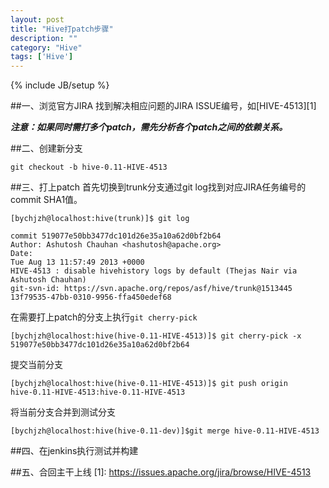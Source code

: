 ```yaml
---
layout: post
title: "Hive打patch步骤"
description: ""
category: "Hive"
tags: ['Hive']
---
```

{% include JB/setup %}

##一、浏览官方JIRA
找到解决相应问题的JIRA ISSUE编号，如[HIVE-4513][1] 

***注意：如果同时需打多个patch，需先分析各个patch之间的依赖关系。***

##二、创建新分支

    git checkout -b hive-0.11-HIVE-4513
##三、打上patch
首先切换到trunk分支通过git log找到对应JIRA任务编号的commit SHA1值。

    [bychjzh@localhost:hive(trunk)]$ git log
 
    commit 519077e50bb3477dc101d26e35a10a62d0bf2b64
    Author: Ashutosh Chauhan <hashutosh@apache.org>
    Date:
    Tue Aug 13 11:57:49 2013 +0000
    HIVE-4513 : disable hivehistory logs by default (Thejas Nair via Ashutosh Chauhan)
    git-svn-id: https://svn.apache.org/repos/asf/hive/trunk@1513445
    13f79535-47bb-0310-9956-ffa450edef68
 
在需要打上patch的分支上执行`git cherry-pick`

    [bychjzh@localhost:hive(hive-0.11-HIVE-4513)]$ git cherry-pick -x
    519077e50bb3477dc101d26e35a10a62d0bf2b64
提交当前分支

    [bychjzh@localhost:hive(hive-0.11-HIVE-4513)]$ git push origin
    hive-0.11-HIVE-4513:hive-0.11-HIVE-4513 
将当前分支合并到测试分支

    [bychjzh@localhost:hive(hive-0.11-dev)]$git merge hive-0.11-HIVE-4513
##四、在jenkins执行测试并构建 

##五、合回主干上线
  [1]: https://issues.apache.org/jira/browse/HIVE-4513
